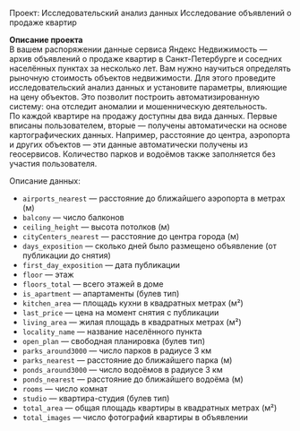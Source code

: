 Проект: Исследовательский анализ данных
Исследование объявлений о продаже квартир

**Описание проекта**  
В вашем распоряжении данные сервиса Яндекс Недвижимость — архив объявлений о продаже квартир в Санкт-Петербурге и соседних населённых пунктах за несколько лет. Вам нужно научиться определять рыночную стоимость объектов недвижимости. Для этого проведите исследовательский анализ данных и установите параметры, влияющие на цену объектов. Это позволит построить автоматизированную систему: она отследит аномалии и мошенническую деятельность.   
По каждой квартире на продажу доступны два вида данных. Первые вписаны пользователем, вторые — получены автоматически на основе картографических данных. Например, расстояние до центра, аэропорта и других объектов — эти данные автоматически получены из геосервисов. Количество парков и водоёмов также заполняется без участия пользователя.

Описание данных:
   - `airports_nearest` — расстояние до ближайшего аэропорта в метрах (м)
   - `balcony` — число балконов
   - `ceiling_height` — высота потолков (м)
   - `cityCenters_nearest` — расстояние до центра города (м)
   - `days_exposition` — сколько дней было размещено объявление (от публикации до снятия)
   - `first_day_exposition` — дата публикации
   - `floor` — этаж
   - `floors_total` — всего этажей в доме
   - `is_apartment` — апартаменты (булев тип)
   - `kitchen_area` — площадь кухни в квадратных метрах (м²)
   - `last_price` — цена на момент снятия с публикации
   - `living_area` — жилая площадь в квадратных метрах (м²)
   - `locality_name` — название населённого пункта
   - `open_plan` — свободная планировка (булев тип)
   - `parks_around3000` — число парков в радиусе 3 км
   - `parks_nearest` — расстояние до ближайшего парка (м)
   - `ponds_around3000` — число водоёмов в радиусе 3 км
   - `ponds_nearest` — расстояние до ближайшего водоёма (м)
   - `rooms` — число комнат
   - `studio` — квартира-студия (булев тип)
   - `total_area` — общая площадь квартиры в квадратных метрах (м²)
   - `total_images` — число фотографий квартиры в объявлении